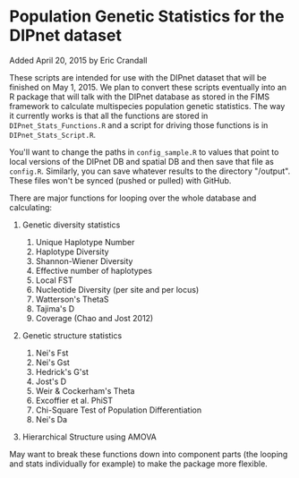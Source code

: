 Population Genetic Statistics for the DIPnet dataset
=====================================================
Added April 20, 2015 by Eric Crandall

These scripts are intended for use with the DIPnet dataset that will be finished on May 1, 2015. We plan to convert these scripts eventually into an R package that will talk with the DIPnet database as stored in the FIMS framework to calculate multispecies population genetic statistics. The way it currently works is that all the functions are stored in `DIPnet_Stats_Functions.R` and a script for driving those functions is in `DIPnet_Stats_Script.R`. 

You'll want to change the paths in `config_sample.R` to values that point to local versions of the DIPnet DB and spatial DB and then save that file as `config.R`. Similarly, you can save whatever results to the directory "/output". These files won't be synced (pushed or pulled) with GitHub. 

There are major functions for looping over the whole database and calculating:

1. Genetic diversity statistics
	1. Unique Haplotype Number
	2. Haplotype Diversity
	3. Shannon-Wiener Diversity
	4. Effective number of haplotypes
	5. Local FST
	6. Nucleotide Diversity (per site and per locus)
	7. Watterson's ThetaS
	8. Tajima's D
	9. Coverage (Chao and Jost 2012)

2. Genetic structure statistics
	1. Nei's Fst
	2. Nei's Gst
	3. Hedrick's G'st
	4. Jost's D
	5. Weir & Cockerham's Theta
	6. Excoffier et al. PhiST
	7. Chi-Square Test of Population Differentiation
	8. Nei's Da
	
3. Hierarchical Structure using AMOVA


May want to break these functions down into component parts (the looping and stats individually for example) to make the package more flexible.

